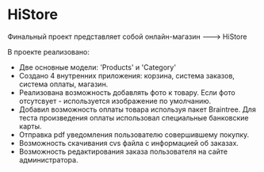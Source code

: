 # HiStore
Финальный проект представляет собой онлайн-магазин ---> HiStore

В проекте реализовано:
- Две основные модели: 'Products' и 'Category'
- Создано 4 внутренних приложения: корзина, система заказов, система оплаты, магазин.
- Реализована возможность добавлять фото к товару. Если фото отсутсвует - используется изображение по умолчанию.
- Добавил возможность оплаты товара используя пакет Braintree. Для теста произведения оплаты использовал специальные банковские карты.
- Отправка pdf уведомления пользователю совершившему покупку.
- Возможность скачивания cvs файла с информацией об заказах.
- Возможность редактирования заказа пользователя на сайте администратора.
